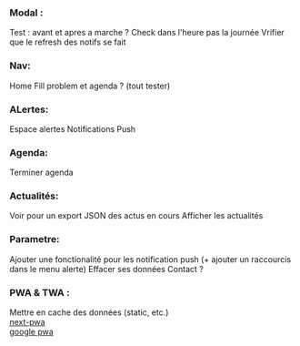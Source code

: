 ### Modal :

Test : avant et apres a marche ?
Check dans l'heure pas la journée
Vrifier que le refresh des notifs se fait

### Nav:

Home Fill problem et agenda ? (tout tester)

### ALertes:

Espace alertes
Notifications Push

### Agenda:

Terminer agenda

### Actualités:

Voir pour un export JSON des actus en cours
Afficher les actualités

### Parametre:

Ajouter une fonctionalité pour les notification push (+ ajouter un raccourcis dans le menu alerte)
Effacer ses données
Contact ?

### PWA & TWA :

Mettre en cache des données (static, etc.)  
[next-pwa](https://www.npmjs.com/package/next-pwa)  
[google pwa](https://developers.google.com/codelabs/pwa-in-play?hl=fr#3)
